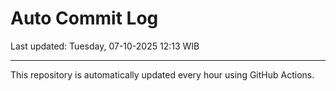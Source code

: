 # Auto Commit Log

Last updated: Tuesday, 07-10-2025 12:13 WIB

---

This repository is automatically updated every hour using GitHub Actions.
